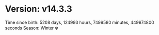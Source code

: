 # Version: v14.3.3
Time since birth: 5208 days, 124993 hours, 7499580 minutes, 449974800 seconds
Season: Winter ❄️
